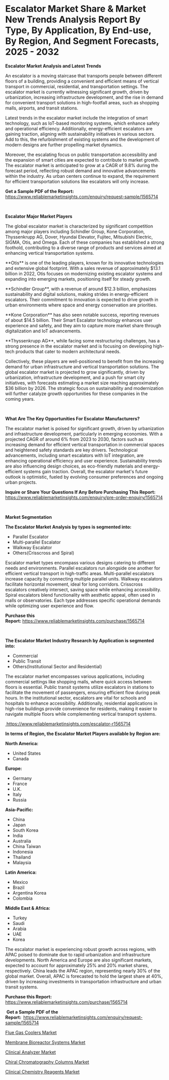 <p><h1>Escalator Market Share & Market New Trends Analysis Report By Type, By Application, By End-use, By Region, And Segment Forecasts, 2025 - 2032</h1></p><p><strong>Escalator Market Analysis and Latest Trends</strong></p>
<p><p>An escalator is a moving staircase that transports people between different floors of a building, providing a convenient and efficient means of vertical transport in commercial, residential, and transportation settings. The escalator market is currently witnessing significant growth, driven by urbanization, increasing infrastructure development, and the rise in demand for convenient transport solutions in high-footfall areas, such as shopping malls, airports, and transit stations.</p><p>Latest trends in the escalator market include the integration of smart technology, such as IoT-based monitoring systems, which enhance safety and operational efficiency. Additionally, energy-efficient escalators are gaining traction, aligning with sustainability initiatives in various sectors. Add to this, the refurbishment of existing systems and the development of modern designs are further propelling market dynamics.</p><p>Moreover, the escalating focus on public transportation accessibility and the expansion of smart cities are expected to contribute to market growth. The escalator market is anticipated to grow at a CAGR of 9.8% during the forecast period, reflecting robust demand and innovative advancements within the industry. As urban centers continue to expand, the requirement for efficient transportation solutions like escalators will only increase.</p></p>
<p><strong>Get a Sample PDF of the Report:&nbsp;</strong> <a href="https://www.reliablemarketinsights.com/enquiry/request-sample/1565714?utm_campaign=2241&utm_medium=2&utm_source=Github&utm_content=ia&utm_term=08042025&utm_id=escalator">https://www.reliablemarketinsights.com/enquiry/request-sample/1565714</a></p>
<p>&nbsp;</p>
<p><strong>Escalator Major Market Players</strong></p>
<p><p>The global escalator market is characterized by significant competition among major players including Schindler Group, Kone Corporation, Thyssenkrupp AG, Dover, Hyundai Elevator, Fujitec, Mitsubishi Electric, SIGMA, Otis, and Omega. Each of these companies has established a strong foothold, contributing to a diverse range of products and services aimed at enhancing vertical transportation systems.</p><p>**Otis** is one of the leading players, known for its innovative technologies and extensive global footprint. With a sales revenue of approximately $13.1 billion in 2022, Otis focuses on modernizing existing escalator systems and expanding into emerging markets, positioning itself for steady growth. </p><p>**Schindler Group**, with a revenue of around $12.3 billion, emphasizes sustainability and digital solutions, making strides in energy-efficient escalators. Their commitment to innovation is expected to drive growth in urban environments where space and energy conservation are priorities.</p><p>**Kone Corporation** has also seen notable success, reporting revenues of about $14.5 billion. Their Smart Escalator technology enhances user experience and safety, and they aim to capture more market share through digitalization and IoT advancements.</p><p>**Thyssenkrupp AG**, while facing some restructuring challenges, has a strong presence in the escalator market and is focusing on developing high-tech products that cater to modern architectural needs. </p><p>Collectively, these players are well-positioned to benefit from the increasing demand for urban infrastructure and vertical transportation solutions. The global escalator market is projected to grow significantly, driven by urbanization, infrastructure development, and a push for smart city initiatives, with forecasts estimating a market size reaching approximately $36 billion by 2026. The strategic focus on sustainability and modernization will further catalyze growth opportunities for these companies in the coming years.</p></p>
<p>&nbsp;</p>
<p><strong>What Are The Key Opportunities For Escalator Manufacturers?</strong></p>
<p><p>The escalator market is poised for significant growth, driven by urbanization and infrastructure development, particularly in emerging economies. With a projected CAGR of around 6% from 2023 to 2030, factors such as increasing demand for efficient vertical transportation in commercial spaces and heightened safety standards are key drivers. Technological advancements, including smart escalators with IoT integration, are enhancing operational efficiency and user experience. Sustainability trends are also influencing design choices, as eco-friendly materials and energy-efficient systems gain traction. Overall, the escalator market's future outlook is optimistic, fueled by evolving consumer preferences and ongoing urban projects.</p></p>
<p><strong>Inquire or Share Your Questions If Any Before Purchasing This Report:</strong> <a href="https://www.reliablemarketinsights.com/enquiry/pre-order-enquiry/1565714?utm_campaign=2241&utm_medium=2&utm_source=Github&utm_content=ia&utm_term=08042025&utm_id=escalator">https://www.reliablemarketinsights.com/enquiry/pre-order-enquiry/1565714</a></p>
<p>&nbsp;</p>
<p><strong>Market Segmentation</strong></p>
<p><strong>The Escalator Market Analysis by types is segmented into:</strong></p>
<p><ul><li>Parallel Escalator</li><li>Multi-parallel Escalator</li><li>Walkway Escalator</li><li>Others(Crisscross and Spiral)</li></ul></p>
<p><p>Escalator market types encompass various designs catering to different needs and environments. Parallel escalators run alongside one another for efficient vertical transport in high-traffic areas. Multi-parallel escalators increase capacity by connecting multiple parallel units. Walkway escalators facilitate horizontal movement, ideal for long corridors. Crisscross escalators creatively intersect, saving space while enhancing accessibility. Spiral escalators blend functionality with aesthetic appeal, often used in malls or observatories. Each type addresses specific operational demands while optimizing user experience and flow.</p></p>
<p><strong>Purchase this Report:&nbsp;</strong><a href="https://www.reliablemarketinsights.com/purchase/1565714?utm_campaign=2241&utm_medium=2&utm_source=Github&utm_content=ia&utm_term=08042025&utm_id=escalator">https://www.reliablemarketinsights.com/purchase/1565714</a></p>
<p>&nbsp;</p>
<p><strong>The Escalator Market Industry Research by Application is segmented into:</strong></p>
<p><ul><li>Commercial</li><li>Public Transit</li><li>Others(Institutional Sector and Residential)</li></ul></p>
<p><p>The escalator market encompasses various applications, including commercial settings like shopping malls, where quick access between floors is essential. Public transit systems utilize escalators in stations to facilitate the movement of passengers, ensuring efficient flow during peak hours. In the institutional sector, escalators are vital for schools and hospitals to enhance accessibility. Additionally, residential applications in high-rise buildings provide convenience for residents, making it easier to navigate multiple floors while complementing vertical transport systems.</p></p>
<p><a href="https://www.reliablemarketinsights.com/escalator-r1565714?utm_campaign=2241&utm_medium=2&utm_source=Github&utm_content=ia&utm_term=08042025&utm_id=escalator">&nbsp;https://www.reliablemarketinsights.com/escalator-r1565714</a></p>
<p><strong>In terms of Region, the Escalator Market Players available by Region are:</strong></p>
<p>
    <p> <strong> North America: </strong>
        <ul>
            <li>United States</li>
            <li>Canada</li>
        </ul>
        </p> 
    <p> <strong> Europe: </strong>
        <ul>
            <li>Germany</li>
            <li>France</li>
            <li>U.K.</li>
            <li>Italy</li>
            <li>Russia</li>
        </ul>
        </p> 
    <p> <strong> Asia-Pacific: </strong>
        <ul>
            <li>China</li>
            <li>Japan</li>
            <li>South Korea</li>
            <li>India</li>
            <li>Australia</li>
            <li>China Taiwan</li>
            <li>Indonesia</li>
            <li>Thailand</li>
            <li>Malaysia</li>
        </ul>
        </p> 
    <p> <strong> Latin America: </strong>
        <ul>
            <li>Mexico</li>
            <li>Brazil</li>
            <li>Argentina Korea</li>
            <li>Colombia</li>
        </ul>
        </p> 
    <p> <strong> Middle East & Africa: </strong>
        <ul>
            <li>Turkey</li>
            <li>Saudi</li>
            <li>Arabia</li>
            <li>UAE</li>
            <li>Korea</li>
        </ul>
    </p>
    </p>
<p><p>The escalator market is experiencing robust growth across regions, with APAC poised to dominate due to rapid urbanization and infrastructure developments. North America and Europe are also significant markets, expected to account for approximately 25% and 20% market shares, respectively. China leads the APAC region, representing nearly 30% of the global market. Overall, APAC is forecasted to hold the largest share at 40%, driven by increasing investments in transportation infrastructure and urban transit systems.</p></p>
<p><strong>Purchase this Report: </strong><a href="https://www.reliablemarketinsights.com/purchase/1565714?utm_campaign=2241&utm_medium=2&utm_source=Github&utm_content=ia&utm_term=08042025&utm_id=escalator">https://www.reliablemarketinsights.com/purchase/1565714</a></p>
<p>&nbsp;<strong>Get a Sample PDF of the Report:&nbsp;&nbsp;</strong><a href="https://www.reliablemarketinsights.com/enquiry/request-sample/1565714?utm_campaign=2241&utm_medium=2&utm_source=Github&utm_content=ia&utm_term=08042025&utm_id=escalator">https://www.reliablemarketinsights.com/enquiry/request-sample/1565714</a></p>
<p><strong></strong></p>
<p><p><a href="https://github.com/lolahberkik5/Market-Research-Report-List-1/blob/main/flue-gas-coolers-market.md?utm_campaign=2241&utm_medium=2&utm_source=Github&utm_content=ia&utm_term=08042025&utm_id=escalator">Flue Gas Coolers Market</a></p><p><a href="https://github.com/bloggglazaie/Market-Research-Report-List-1/blob/main/membrane-bioreactor-systems-market.md?utm_campaign=2241&utm_medium=2&utm_source=Github&utm_content=ia&utm_term=08042025&utm_id=escalator">Membrane Bioreactor Systems Market</a></p><p><a href="https://www.linkedin.com/pulse/clinical-analyzer-industry-forecast-market-shifts-strategic-idfvc?utm_campaign=2241&utm_medium=2&utm_source=Github&utm_content=ia&utm_term=08042025&utm_id=escalator">Clinical Analyzer Market</a></p><p><a href="https://www.linkedin.com/pulse/chiral-chromatography-columns-market-analysis-type-application-wzkyc?utm_campaign=2241&utm_medium=2&utm_source=Github&utm_content=ia&utm_term=08042025&utm_id=escalator">Chiral Chromatography Columns Market</a></p><p><a href="https://www.linkedin.com/pulse/market-analysis-clinical-chemistry-reagents-trends-share-growth-psyuc?utm_campaign=2241&utm_medium=2&utm_source=Github&utm_content=ia&utm_term=08042025&utm_id=escalator">Clinical Chemistry Reagents Market</a></p></p>